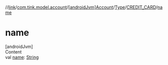 //[link](../../../../index.md)/[com.tink.model.account](../../../index.md)/[[androidJvm]Account](../../index.md)/[Type](../index.md)/[CREDIT_CARD](index.md)/[name](name.md)



# name  
[androidJvm]  
Content  
val [name](name.md): [String](https://kotlinlang.org/api/latest/jvm/stdlib/kotlin/-string/index.html)  




